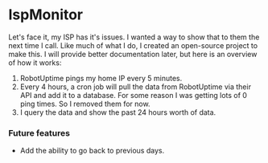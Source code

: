 # IspMonitor

Let's face it, my ISP has it's issues. I wanted a way to show that to them the next time I call. Like much of what I do, I created an open-source project to make this. I will provide better documentation later, but here is an overview of how it works:

1. RobotUptime pings my home IP every 5 minutes.
2. Every 4 hours, a cron job will pull the data from RobotUptime via their API and add it to a database. For some reason I was getting lots of 0 ping times. So I removed them for now.
3. I query the data and show the past 24 hours worth of data.


### Future features

* Add the ability to go back to previous days.
